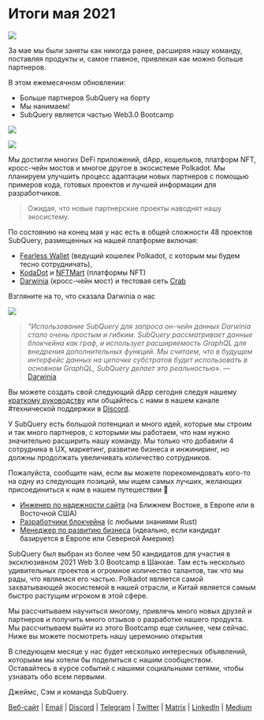 # Итоги мая 2021

![](https://miro.medium.com/max/1400/1*5E_eIJBTvHI7W24ib_Syvw.png)

За мае мы были заняты как никогда ранее, расширяя нашу команду, поставляя продукты и, самое главное, привлекая как можно больше партнеров.

В этом ежемесячном обновлении:

-   Больше партнеров SubQuery на борту
-   Мы нанимаем!
-   SubQuery является частью Web3.0 Bootcamp

![](https://miro.medium.com/freeze/max/60/1*bFOaBnLZUfhRxiQa7fjbwA.gif?q=20)

![](https://miro.medium.com/max/640/1*bFOaBnLZUfhRxiQa7fjbwA.gif)

Мы достигли многих DeFi приложений, dApp, кошельков, платформ NFT, кросс-чейн мостов и многое другое в экосистеме Polkadot. Мы планируем улучшить процесс адаптации новых партнеров с помощью примеров кода, готовых проектов и лучшей информации для разработчиков.

> Ожидая, что новые партнерские проекты наводнят нашу экосистему.

По состоянию на конец мая у нас есть в общей сложности 48 проектов SubQuery, размещенных на нашей платформе включая:

-   [Fearless Wallet](https://fearlesswallet.io/) (ведущий кошелек Polkadot, с которым мы будем тесно сотрудничать),
-   [KodaDot](https://kodadot.xyz/) и [NFTMart](https://www.nftmart.io/) (платформы NFT)
-   [Darwinia](https://explorer.subquery.network/subquery/darwinia-network/darwinia) (кросс-чейн мост) и тестовая сеть [Crab](https://explorer.subquery.network/subquery/wuminzhe/crab)

Взгляните на то, что сказала Darwinia о нас

![](https://miro.medium.com/max/1400/0*Bc8P3mcH6rz-KtT0)

> _“Использование SubQuery для запроса он-чейн данных Darwinia стало очень простым и гибким. SubQuery рассматривает данные блокчейна как граф, и использует расширяемость GraphQL для внедрения дополнительных функций. Мы считаем, что в будущем интерфейс данных на цепочке субстратов будет использовать в основном GraphQL, SubQuery делает это реальностью»._ — [Darwinia](https://subquery.medium.com/darwinias-network-data-is-now-available-for-free-in-subquery-b4f51c73fb15)

Вы можете создать свой следующий dApp сегодня следуя нашему [краткому руководству](https://doc.subquery.network/quickstart.html) или общайтесь с нами в нашем канале #технической поддержки в [Discord](https://discord.com/invite/78zg8aBSMG).

У SubQuery есть большой потенциал и много идей, которые мы строим и так много партнеров, с которыми мы работаем, что нам нужно значительно расширить нашу команду. Мы только что добавили 4 сотрудника в UX, маркетинг, развитие бизнеса и инжиниринг, но должны продолжать увеличивать количество сотрудников.

Пожалуйста, сообщите нам, если вы можете порекомендовать кого-то на одну из следующих позиций, мы ищем самых лучших, желающих присоединиться к нам в нашем путешествии 🚀

-   [Инженер по надежности сайта](https://dash.recooty.com/openings/details/e44cf9762b402f5d8b5bc36f60304a15) (на Ближнем Востоке, в Европе или в Восточной США)
-   [Разработчики блокчейна](https://dash.recooty.com/openings/details/9578a63fbe545bd82cc5bbe749636af1) (с любыми знаниями Rust)
-   [Менеджер по развитию бизнеса](https://rcty.co/3coJPrV) (идеально, если кандидат базируется в Европе или Северной Америке)

SubQuery был выбран из более чем 50 кандидатов для участия в эксклюзивном 2021 Web 3.0 Bootcamp в Шанхае. Там есть несколько удивительных проектов и огромное количество талантов, так что мы рады, что являемся его частью. Polkadot является самой захватывающей экосистемой в нашей отрасли, и Китай является самым быстро растущим игроком в этой сфере.

Мы рассчитываем научиться многому, привлечь много новых друзей и партнеров и получить много отзывов о разработке нашего продукта. Мы рассчитываем выйти из этого Bootcamp еще сильнее, чем сейчас. Ниже вы можете посмотреть нашу церемонию открытия

В следующем месяце у нас будет несколько интересных объявлений, которыми мы хотели бы поделиться с нашим сообществом. Оставайтесь в курсе событий с нашими социальными сетями, чтобы узнавать обо всем первыми.

Джеймс, Сэм и команда SubQuery.

[Веб-сайт](https://subquery.network/) | [Email](mailto:hello@subquery.network) | [Discord](https://discord.com/invite/78zg8aBSMG) | [Telegram](https://t.me/subquerynetwork) | [Twitter](https://twitter.com/subquerynetwork) | [Matrix](https://matrix.to/#/#subquery:matrix.org) | [LinkedIn](https://www.linkedin.com/company/subquery) | [Medium](https://subquery.medium.com/)